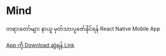 # Mind
တရားတော်များ နာယူ မှတ်သားပူဇော်နိုင်ရန် React Native Mobile App

[App ကို Download ဆွဲရန် Link](https://drive.google.com/file/d/1pEAsc_c490GE647R9vddLUsKT7fxtoOE/view?usp=drive_link)
